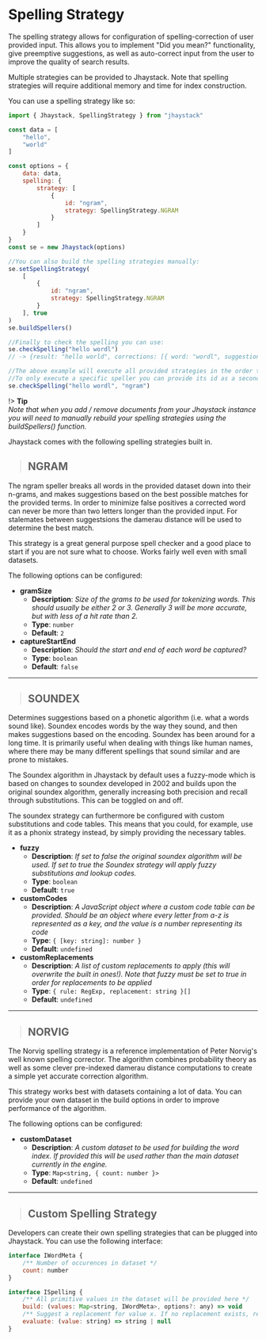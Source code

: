 # Spelling Strategy

The spelling strategy allows for configuration of spelling-correction of user provided input. This allows you to implement "Did you mean?" functionality, give preemptive suggestions, as well as auto-correct input from the user to improve the quality of search results.

Multiple strategies can be provided to Jhaystack. Note that spelling strategies will require additional memory and time for index construction.

You can use a spelling strategy like so:

```javascript
import { Jhaystack, SpellingStrategy } from "jhaystack"

const data = [
    "hello",
    "world"
]

const options = {
    data: data,
    spelling: {
        strategy: [
            {
                id: "ngram",
                strategy: SpellingStrategy.NGRAM
            }
        ]
    }
}
const se = new Jhaystack(options)

//You can also build the spelling strategies manually:
se.setSpellingStrategy(
    [
        {
            id: "ngram",
            strategy: SpellingStrategy.NGRAM
        }
    ], true
)
se.buildSpellers()

//Finally to check the spelling you can use:
se.checkSpelling("hello wordl")
// -> {result: "hello world", corrections: [{ word: "wordl", suggestion: "world" }] }

//The above example will execute all provided strategies in the order they have been provided until all words have been either corrected or all spelling strategies have been executed.
//To only execute a specific speller you can provide its id as a second argument:
se.checkSpelling("hello wordl", "ngram")
```

!> **Tip**  
_Note that when you add / remove documents from your Jhaystack instance you will need to manually rebuild your spelling strategies using the buildSpellers() function._

Jhaystack comes with the following spelling strategies built in.

> ## NGRAM

The ngram speller breaks all words in the provided dataset down into their n-grams, and makes suggestions based on the best possible matches for the provided terms. In order to minimize false positives a corrected word can never be more than two letters longer than the provided input. For stalemates between suggestsions the damerau distance will be used to determine the best match. 

This strategy is a great general purpose spell checker and a good place to start if you are not sure what to choose. Works fairly well even with small datasets.

The following options can be configured:
 - **gramSize** 
   - **Description**: *Size of the grams to be used for tokenizing words. This should usually be either 2 or 3. Generally 3 will be more accurate, but with less of a hit rate than 2.*
   - **Type**: `number`
   - **Default**: `2`
 - **captureStartEnd** 
   - **Description**: *Should the start and end of each word be captured?*
   - **Type**: `boolean`
   - **Default**: `false`

--- 

> ## SOUNDEX

Determines suggestions based on a phonetic algorithm (i.e. what a words sound like). Soundex encodes words by the way they sound, and then makes suggestions based on the encoding. Soundex has been around for a long time. It is primarily useful when dealing with things like human names, where there may be many different spellings that sound similar and are prone to mistakes.

The Soundex algorithm in Jhaystack by default uses a fuzzy-mode which is based on changes to soundex developed in 2002 and builds upon the original soundex algorithm, generally increasing both precision and recall through substitutions. This can be toggled on and off.

The soundex strategy can furthermore be configured with custom substitutions and code tables. This means that you could, for example, use it as a phonix strategy instead, by simply providing the necessary tables.

 - **fuzzy** 
   - **Description**: *If set to false the original soundex algorithm will be used. If set to true the Soundex strategy will apply fuzzy substitutions and lookup codes.*
   - **Type**: `boolean`
   - **Default**: `true`
 - **customCodes** 
   - **Description**: *A JavaScript object where a custom code table can be provided. Should be an object where every letter from a-z is represented as a key, and the value is a number representing its code*
   - **Type**: `{ [key: string]: number }`
   - **Default**: `undefined`
 - **customReplacements** 
   - **Description**: *A list of custom replacements to apply (this will overwrite the built in ones!). Note that fuzzy must be set to true in order for replacements to be applied*
   - **Type**: `{ rule: RegExp, replacement: string }[]`
   - **Default**: `undefined`

--- 

> ## NORVIG

The Norvig spelling strategy is a reference implementation of Peter Norvig's well known spelling corrector. The algorithm combines probability theory as well as some clever pre-indexed damerau distance computations to create a simple yet accurate correction algorithm.

This strategy works best with datasets containing a lot of data. You can provide your own dataset in the build options in order to improve performance of the algorithm.

The following options can be configured:
 - **customDataset** 
   - **Description**: *A custom dataset to be used for building the word index. If provided this will be used rather than the main dataset currently in the engine.*
   - **Type**: `Map<string, { count: number }>`
   - **Default**: `undefined`

--- 

> ## Custom Spelling Strategy

Developers can create their own spelling strategies that can be plugged into Jhaystack. You can use the following interface:

```javascript
interface IWordMeta {
    /** Number of occurences in dataset */
    count: number
}

interface ISpelling {
    /** All primitive values in the dataset will be provided here */
    build: (values: Map<string, IWordMeta>, options?: any) => void
    /** Suggest a replacement for value x. If no replacement exists, return null */
	evaluate: (value: string) => string | null
}
```